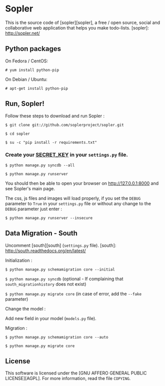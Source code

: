 Sopler
======

This is the source code of [sopler][sopler], a free / open source, social and collaborative web application that helps you make todo-lists.
[sopler]: http://sopler.net/

Python packages
-------

On Fedora / CentOS:

`# yum install python-pip`

On Debian / Ubuntu:

`# apt-get install python-pip`

Run, Sopler!
-------
Follow these steps to download and run Sopler :

  `$ git clone git://github.com/soplerproject/sopler.git`

  `$ cd sopler`

  `$ su -c "pip install -r requirements.txt"`

  ### Create your [SECRET_KEY][SECRET_KEY] in your ``settings.py`` file. ###
  [SECRET_KEY]: https://docs.djangoproject.com/en/dev/ref/settings/#secret-key
  `$ python manage.py syncdb --all`

  `$ python manage.py runserver`

You should then be able to open your browser on http://127.0.0.1:8000 and see Sopler's main page.

The css, js files and images will load properly, if you set the `DEBUG` parameter to `True` in your ``settings.py`` file or without any change to the `DEBUG` parameter just enter :

`$ python manage.py runserver --insecure`

Data Migration - South
-------

Uncomment [south][south] (``settings.py`` file).
[south]: http://south.readthedocs.org/en/latest/

Initialization :

`$ python manage.py schemamigration core --initial`

`$ python manage.py syncdb` (optional - If complaining that `south_migrationhistory` does not exist)

`$ python manage.py migrate core` (in case of error, add the `--fake` parameter)


Change the model :

Add new field in your model (``models.py`` file).


Migration :

`$ python manage.py schemamigration core --auto`

`$ python manage.py migrate core`

License
-------
This software is licensed under the [GNU AFFERO GENERAL PUBLIC LICENSE][AGPL]. For more
information, read the file ``COPYING``.
